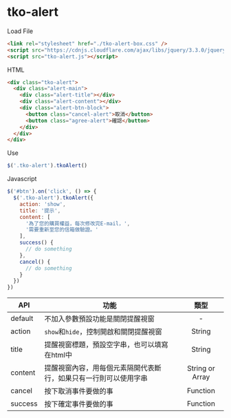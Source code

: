 # tko-alert 

Load File
```html
<link rel="stylesheet" href="./tko-alert-box.css" />
<script src="https://cdnjs.cloudflare.com/ajax/libs/jquery/3.3.0/jquery.min.js"></script>
<script src="tko-alert.js"></script>
```

HTML
```html
<div class="tko-alert">
  <div class="alert-main">
    <div class="alert-title"></div>
    <div class="alert-content"></div>
    <div class="alert-btn-block">
      <button class="cancel-alert">取消</button>
      <button class="agree-alert">確認</button>
    </div>
  </div>
</div>
```

Use
```javascript
$('.tko-alert').tkoAlert()
```

Javascript
```javascript
$('#btn').on('click', () => {
  $('.tko-alert').tkoAlert({
    action: 'show',
    title: '提示',
    content: [
      '為了您的購買權益，每次修改完E-mail，',
      '需要重新至您的信箱做驗證。'
    ],
    success() {
      // do something      
    },
    cancel() {
      // do something      
    }
  })
})
```
API  | 功能 | 類型
------------- | ------------- | :-------------:
default  | 不加入參數預設功能是關閉提醒視窗 | -
action  | `show`和`hide`，控制開啟和關閉提醒視窗 | String
title | 提醒視窗標題，預設空字串，也可以填寫在html中 | String
content | 提醒視窗內容，用每個元素隔開代表斷行，如果只有一行則可以使用字串 | String or Array
cancel | 按下取消事件要做的事 | Function
success | 按下確定事件要做的事 | Function
